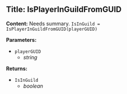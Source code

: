 ## Title: IsPlayerInGuildFromGUID

**Content:**
Needs summary.
`IsInGuild = IsPlayerInGuildFromGUID(playerGUID)`

**Parameters:**
- `playerGUID`
  - *string*

**Returns:**
- `IsInGuild`
  - *boolean*